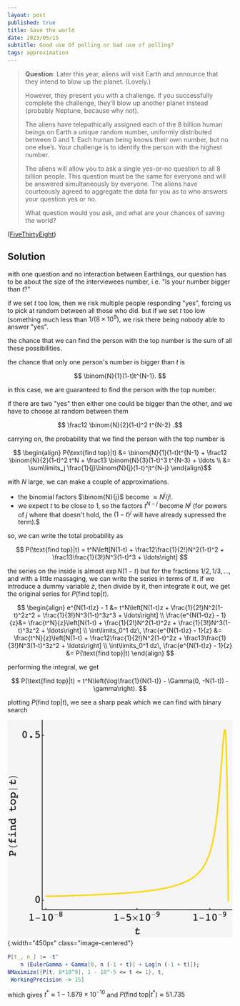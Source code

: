 ```yaml
---
layout: post
published: true
title: Save the world
date: 2023/05/15
subtitle: Good use Of polling or bad use of polling?
tags: approximation 
---
```


>**Question**: Later this year, aliens will visit Earth and announce that they intend to blow up the planet. (Lovely.)
>
>However, they present you with a challenge. If you successfully complete the challenge, they’ll blow up another planet instead (probably Neptune, because why not).
>
>The aliens have telepathically assigned each of the 8 billion human beings on Earth a unique random number, uniformly distributed between $0$ and $1.$ Each human being knows their own number, but no one else’s. Your challenge is to identify the person with the highest number.
>
>The aliens will allow you to ask a single yes-or-no question to all $8$ billion people. This question must be the same for everyone and will be answered simultaneously by everyone. The aliens have courteously agreed to aggregate the data for you as to who answers your question yes or no.
>
>What question would you ask, and what are your chances of saving the world?

<!--more-->

([FiveThirtyEight]([URL](https://fivethirtyeight.com/features/can-you-save-the-world/)))

## Solution

with one question and no interaction between Earthlings, our question has to be about the size of the interviewees number, i.e. "Is your number bigger than $t$?"

if we set $t$ too low, then we risk multiple people responding "yes", forcing us to pick at random between all those who did. but if we set $t$ too low (something much less than $1/(8\times10^9),$ we risk there being nobody able to answer "yes".

the chance that we can find the person with the top number is the sum of all these possibilities.

the chance that only one person's number is bigger than $t$ is

$$ \binom{N}{1}(1-t)t^{N-1}. $$

in this case, we are guaranteed to find the person with the top number.

if there are two "yes" then either one could be bigger than the other, and we have to choose at random between them

$$ \frac12 \binom{N}{2}(1-t)^2 t^{N-2} .$$

carrying on, the probability that we find the person with the top number is 

$$ \begin{align}
  P(\text{find top}|t) &= \binom{N}{1}(1-t)t^{N-1} + \frac12 \binom{N}{2}(1-t)^2 t^N + \frac13 \binom{N}{3}(1-t)^3 t^{N-3} + \ldots \\
  &= \sum\limits_j \frac{1}{j}\binom{N}{j}(1-t)^jt^{N-j}
\end{align}$$

with $N$ large, we can make a couple of approximations. 

- the binomial factors $\binom{N}{j}$ become $\approx N^j/j!.$ 
- we expect $t$ to be close to $1,$ so the factors $t^{N-j}$ become $N^j$ (for powers of $j$ where that doesn't hold, the $(1-t)^j$ will have already supressed the term).$

so, we can write the total probability as

$$
  P(\text{find top}|t) = t^N\left[N(1-t) + \frac12\frac{1}{2!}N^2(1-t)^2 + \frac13\frac{1}{3!}N^3(1-t)^3 + \ldots\right] 
$$

the series on the inside is almost $\exp N(1-t)$ but for the fractions $1/2, 1/3, \ldots,$ and with a little massaging, we can write the series in terms of it. if we introduce a dummy variable $z,$ then divide by it, then integrate it out, we get the original series for $P(\text{find top}|t).$

$$ 
  \begin{align}
e^{N(1-t)z} - 1 &= t^N\left[N(1-t)z + \frac{1}{2!}N^2(1-t)^2z^2 + \frac{1}{3!}N^3(1-t)^3z^3 + \ldots\right] \\
\frac{e^{N(1-t)z} - 1}{z}&= \frac{t^N}{z}\left[N(1-t) + \frac{1}{2!}N^2(1-t)^2z + \frac{1}{3!}N^3(1-t)^3z^2 + \ldots\right] \\
\int\limits_0^1 dz\, \frac{e^{N(1-t)z} - 1}{z} &= \frac{t^N}{z}\left[N(1-t) + \frac12\frac{1}{2!}N^2(1-t)^2z + \frac13\frac{1}{3!}N^3(1-t)^3z^2 + \ldots\right] \\
\int\limits_0^1 dz\, \frac{e^{N(1-t)z} - 1}{z} &= P(\text{find top}|t)
\end{align} 
$$

performing the integral, we get

$$ P(\text{find top}|t) = t^N\left(\log\frac{1}{N(1-t)} - \Gamma(0, -N(1-t)) - \gamma\right). $$

plotting $P(\text{find top}|t),$ we see a sharp peak which we can find with binary search

![](/img/2023-05-15-save-world-plot2.png){:width="450px" class="image-centered"}

```mathematica
P[t_, n_] := -t^
    n (EulerGamma + Gamma[0, n (-1 + t)] + Log[n (-1 + t)]);
NMaximize[{P[t, 8*10^9], 1 - 10^-5 <= t <= 1}, t, 
 WorkingPrecision -> 15]
```

which gives $t^* \approx 1-1.879\times10^{-10}$ and $P(\text{find top}|t^*) \approx 51.735%$

<br>
